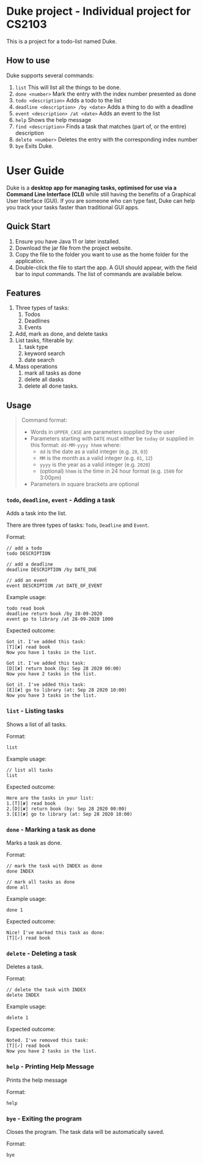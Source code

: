 <!-- # User Guide-->

<!-- ## Features -->

<!-- ### Feature 1 
Description of feature.-->

<!-- ## Usage-->

<!-- ### `Keyword` - Describe action-->

<!-- Describe action and its outcome.-->

<!-- Example of usage: -->

<!-- `keyword (optional arguments)`-->

<!-- Expected outcome:-->
 
<!-- `outcome`-->
# Duke project - Individual project for CS2103 

This is a project for a todo-list named Duke.

## How to use
Duke supports several commands:
1. `list`
This will list all the things to be done.
2. `done <number>` 
Mark the entry with the index number presented as done
3. `todo <description>`
Adds a todo to the list
4. `deadline <description> /by <date>`
Adds a thing to do with a deadline
5. `event <description> /at <date>`
Adds an event to the list
6. `help`
Shows the help message
7. `find <description>`
Finds a task that matches (part of, or the entire) description
8. `delete <number>`
Deletes the entry with the corresponding index number
9. `bye`
Exits Duke.


# User Guide
Duke is a **desktop app for managing tasks, optimised for use via a Command Line Interface (CLI)** while still having the benefits of a Graphical User Interface (GUI). If you are someone who can type fast, Duke can help you track your tasks faster than traditional GUI apps.

## Quick Start
1. Ensure you have Java 11 or later installed.
1. Download the jar file from the project website.
1. Copy the file to the folder you want to use as the home folder for the application.
1. Double-click the file to start the app. A GUI should appear, with the field bar to input commands. The list of commands are available below.

## Features 
1. Three types of tasks:
    1. Todos
    1. Deadlines
    1. Events
1. Add, mark as done, and delete tasks
1. List tasks, filterable by:
    1. task type
    1. keyword search
    1. date search
1. Mass operations
    1. mark all tasks as done
    1. delete all dasks
    1. delete all done tasks.

## Usage
> Command format:
> - Words in `UPPER_CASE` are parameters supplied by the user
> - Parameters starting with `DATE` must either be `today` or supplied in this format: `dd-MM-yyyy hhmm` where:
>   - `dd` is the date as a valid integer (e.g. `28`, `03`)
>   - `MM` is the month as a valid integer (e.g. `01`, `12`)
>   - `yyyy` is the year as a valid integer (e.g. `2020`)
>   - (optional) `hhmm` is the time in 24 hour format (e.g. `1500` for 3:00pm)
> - Parameters in square brackets are optional

### `todo`, `deadline`, `event` - Adding a task
Adds a task into the list.

There are three types of tasks: `Todo`, `Deadline` and `Event`.

Format:
```
// add a todo
todo DESCRIPTION

// add a deadline
deadline DESCRIPTION /by DATE_DUE

// add an event
event DESCRIPTION /at DATE_OF_EVENT
```

Example usage:
```
todo read book
deadline return book /by 28-09-2020
event go to library /at 28-09-2020 1000
```

Expected outcome:
```
Got it. I've added this task:
[T][✘] read book
Now you have 1 tasks in the list.

Got it. I've added this task:
[D][✘] return book (by: Sep 28 2020 00:00)
Now you have 2 tasks in the list.

Got it. I've added this task:
[E][✘] go to library (at: Sep 28 2020 10:00)
Now you have 3 tasks in the list.
```

### `list` - Listing tasks
Shows a list of all tasks.

Format:
```
list
```

Example usage:
```
// list all tasks
list
```

Expected outcome:
```
Here are the tasks in your list:
1.[T][✘] read book
2.[D][✘] return book (by: Sep 28 2020 00:00)
3.[E][✘] go to library (at: Sep 28 2020 10:00)
```

### `done` - Marking a task as done
Marks a task as done.

Format:
```
// mark the task with INDEX as done
done INDEX

// mark all tasks as done
done all
```

Example usage:
```
done 1
```

Expected outcome:
```
Nice! I've marked this task as done:
[T][✓] read book
```

### `delete` - Deleting a task
Deletes a task.

Format:
```
// delete the task with INDEX
delete INDEX
```

Example usage:
```
delete 1
```

Expected outcome:
```
Noted. I've removed this task:
[T][✓] read book
Now you have 2 tasks in the list.
```

### `help` - Printing Help Message
Prints the help message

Format:
```
help
```

### `bye` - Exiting the program
Closes the program. The task data will be automatically saved.

Format:
```
bye
```
